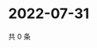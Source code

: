 # 2022-07-31

共 0 条

<!-- BEGIN WEIBO -->
<!-- 最后更新时间 Sun Jul 31 2022 23:01:11 GMT+0800 (China Standard Time) -->

<!-- END WEIBO -->
